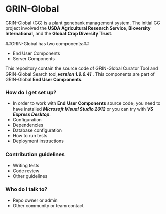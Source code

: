 # GRIN-Global #

GRIN-Global (GG) is a plant genebank management system. The initial GG project involved the **USDA
Agricultural Research Service**, **Bioversity International**, and the **Global Crop Diversity Trust**.

##GRIN-Global has two components:##
* End User Components
* Server Components
 
This repository contain the source code of GRIN-Global Curator Tool and GRIN-Global Search tool,***version 1.9.6.41*** . This components are part of GRIN-Global **End User Components**.

### How do I get set up? ###

* In order to work with **End User Components** source code, you need to have installed ***Microsoft Visual Studio 2012*** or you can try with ***VS Express Desktop***.
* Configuration
* Dependencies
* Database configuration
* How to run tests
* Deployment instructions

### Contribution guidelines ###

* Writing tests
* Code review
* Other guidelines

### Who do I talk to? ###

* Repo owner or admin
* Other community or team contact